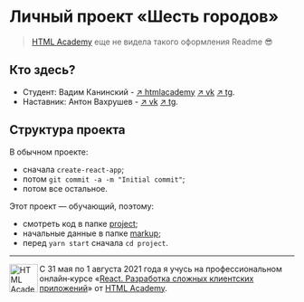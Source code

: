 # Личный проект «Шесть городов»

>
> [HTML Academy](https://htmlacademy.ru) еще не видела такого оформления Readme 😎
>

## Кто здесь?

* Студент: Вадим Канинский - [↗️ htmlacademy](https://up.htmlacademy.ru/react/7/user/78842) [↗️ vk](https://vk.com/vadimcpp) [↗️ tg](https://t.me/vadimcpp).
* Наставник: Антон Вахрушев - [↗️ vk](https://vk.com/antoshkajs) [↗️ tg](https://t.me/antoshkajs).

## Структура проекта

В обычном проекте:
- сначала `create-react-app`;
- потом `git commit -a -m "Initial commit"`;
- потом все остальное.

Этот проект — обучающий, поэтому:
- смотреть код в папке [project](/project);
- начальные данные в папке [markup](/markup);
- перед `yarn start` сначала `cd project`.

---

<a href="https://htmlacademy.ru/intensive/react"><img align="left" width="50" height="50" title="HTML Academy" src="https://up.htmlacademy.ru/static/img/intensive/react/logo-for-github.png"></a>

С 31 мая по 1 августа 2021 года я учусь на профессиональном онлайн‑курсе «[React. Разработка сложных клиентских приложений](https://htmlacademy.ru/intensive/react)» от [HTML Academy](https://htmlacademy.ru).
